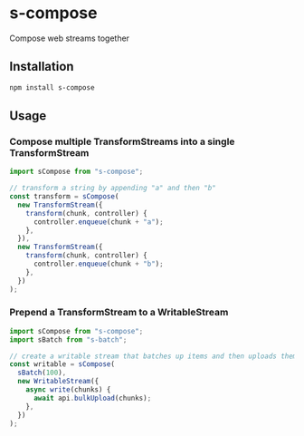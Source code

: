 # s-compose

Compose web streams together

## Installation

```bash
npm install s-compose
```

## Usage

### Compose multiple TransformStreams into a single TransformStream

```js
import sCompose from "s-compose";

// transform a string by appending "a" and then "b"
const transform = sCompose(
  new TransformStream({
    transform(chunk, controller) {
      controller.enqueue(chunk + "a");
    },
  }),
  new TransformStream({
    transform(chunk, controller) {
      controller.enqueue(chunk + "b");
    },
  })
);
```

### Prepend a TransformStream to a WritableStream

```js
import sCompose from "s-compose";
import sBatch from "s-batch";

// create a writable stream that batches up items and then uploads them to an API in bulk
const writable = sCompose(
  sBatch(100),
  new WritableStream({
    async write(chunks) {
      await api.bulkUpload(chunks);
    },
  })
);
```
